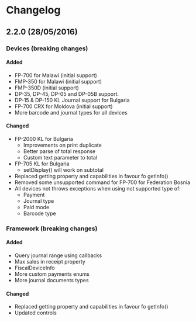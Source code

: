 # Changelog
## 2.2.0 (28/05/2016)

### Devices (breaking changes)

#### Added
- FP-700 for Malawi (initial support)
- FMP-350 for Malawi (initial support)
- FMP-350D (initial support)
- DP-35, DP-45, DP-05 and DP-05B support.
- DP-15 & DP-150 KL Journal support for Bulgaria
- FP-700 CRX for Moldova (initial support)
- More barcode and journal types for all devices

#### Changed
- FP-2000 KL for Bulgaria
    - Improvements on print duplicate
    - Better parse of total response
    - Custom text parameter to total
- FP-705 KL for Bulgaria
    - setDisplay() will work on subtotal
- Replaced getting property and capabilities in favour fo getInfo()
- Removed some unsupported command for FP-700 for Federation Bosnia
- All devices not throws exceptions when using not supported type of:
    - Payment
    - Journal type
    - Paid mode
    - Barcode type

### Framework (breaking changes)

#### Added
- Query journal range using callbacks
- Max sales in receipt property
- FiscalDeviceInfo
- More custom payments enums
- More journal documents types

#### Changed
- Replaced getting property and capabilities in favour fo getInfo()
- Updated controls
